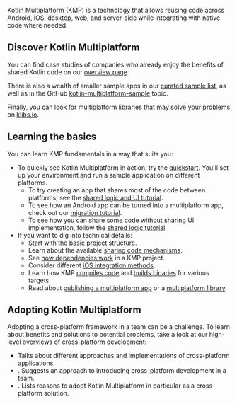 [//]: # (title: What is Kotlin Multiplatform)

Kotlin Multiplatform (KMP) is a technology that allows reusing code across Android, iOS, desktop, web, and server-side
while integrating with native code where needed.

## Discover Kotlin Multiplatform

You can find case studies of companies who already enjoy the benefits of shared Kotlin code on our [overview page](https://www.jetbrains.com/kotlin-multiplatform/).

There is also a wealth of smaller sample apps in our [curated sample list](multiplatform-samples.md),
as well as in the GitHub [kotlin-multiplatform-sample](https://github.com/topics/kotlin-multiplatform-sample)
topic.

Finally, you can look for multiplatform libraries that may solve your problems on [klibs.io](https://klibs.io/).

## Learning the basics

You can learn KMP fundamentals in a way that suits you: 

* To quickly see Kotlin Multiplatform in action, try the [quickstart](quickstart.md).
  You'll set up your environment and run a sample application on different platforms.
  * To try creating an app that shares most of the code between platforms,
    see the [shared logic and UI tutorial](compose-multiplatform-create-first-app.md).
  * To see how an Android app can be turned into a multiplatform app,
    check out our [migration tutorial](multiplatform-integrate-in-existing-app.md).
  * To see how you can share some code without sharing UI implementation,
    follow the [shared logic tutorial](multiplatform-create-first-app.md).
* If you want to dig into technical details:
  * Start with the [basic project structure](multiplatform-discover-project.md).
  * Learn about the available [sharing code mechanisms](multiplatform-share-on-platforms.md).
  * See [how dependencies work](multiplatform-add-dependencies.md) in a KMP project.
  * Consider different [iOS integration methods](multiplatform-ios-integration-overview.md).
  * Learn how KMP [compiles code](multiplatform-configure-compilations.md) and [builds binaries](multiplatform-build-native-binaries.md)
    for various targets.
  * Read about [publishing a multiplatform app](multiplatform-publish-apps.md)
    or a [multiplatform library](multiplatform-publish-lib-setup.md).

## Adopting Kotlin Multiplatform

Adopting a cross-platform framework in a team can be a challenge.
To learn about benefits and solutions to potential problems, take a look at our high-level overviews
of cross-platform development:

* [](cross-platform-mobile-development.md) Talks about different approaches and implementations of cross-platform applications.
* [](multiplatform-introduce-your-team.md). Suggests an approach to introducing cross-platform development in a team.
* [](multiplatform-reasons-to-try.md). Lists reasons to adopt Kotlin Multiplatform in particular as a cross-platform solution.